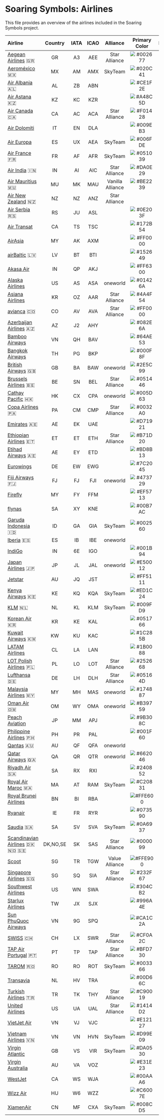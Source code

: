 # Soaring Symbols: Airlines

This file provides an overview of the airlines included in the Soaring Symbols project.

| Airline | Country | IATA | ICAO | Alliance | Primary Color | Icon | Logo | Tail |
|:---|:---:|:---:|:---:|:---:|:---:|:---:|:---:|:---:|
| [Aegean Airlines](https://en.aegeanair.com) 🇬🇷 | GR | A3 | AEE | Star Alliance | ![#002677](https://place-hold.it/10x10/002677/002677.png) | ✅ | ✅ |  |
| [Aeroméxico](https://www.aeromexico.com) 🇲🇽 | MX | AM | AMX | SkyTeam | ![#020C41](https://place-hold.it/10x10/020C41/020C41.png) | ✅ | ✅ |  |
| [Air Albania](https://www.airalbania.com.al) 🇦🇱 | AL | ZB | ABN |  | ![#CE1F2E](https://place-hold.it/10x10/CE1F2E/CE1F2E.png) | ✅ | ✅ |  |
| [Air Astana](https://airastana.com) 🇰🇿 | KZ | KC | KZR |  | ![#A48C5D](https://place-hold.it/10x10/A48C5D/A48C5D.png) | ✅ |  |  |
| [Air Canada](https://www.aircanada.com) 🇨🇦 | CA | AC | ACA | Star Alliance | ![#F01428](https://place-hold.it/10x10/F01428/F01428.png) | ✅ | ✅ |  |
| [Air Dolomiti](https://www.airdolomiti.eu) | IT | EN | DLA |  | ![#009EB3](https://place-hold.it/10x10/009EB3/009EB3.png) | ✅ |  |  |
| [Air Europa](https://www.aireuropa.com) | ES | UX | AEA | SkyTeam | ![#006FDE](https://place-hold.it/10x10/006FDE/006FDE.png) | ✅ | ✅ |  |
| [Air France](https://airfrance.com) 🇫🇷 | FR | AF | AFR | SkyTeam | ![#051039](https://place-hold.it/10x10/051039/051039.png) | ✅ | ✅ |  |
| [Air India](https://www.airindia.com) 🇮🇳 | IN | AI | AIC | Star Alliance | ![#DA0E29](https://place-hold.it/10x10/DA0E29/DA0E29.png) | ✅ | ✅ |  |
| [Air Mauritius](https://www.airmauritius.com) 🇲🇺 | MU | MK | MAU | Vanilla Alliance | ![#BE2239](https://place-hold.it/10x10/BE2239/BE2239.png) | ✅ | ✅ |  |
| [Air New Zealand](https://www.airnewzealand.co.nz) 🇳🇿 | NZ | NZ | ANZ | Star Alliance |  | ✅ | ✅ |  |
| [Air Serbia](https://www.airserbia.com) 🇷🇸 | RS | JU | ASL |  | ![#0E203F](https://place-hold.it/10x10/0E203F/0E203F.png) | ✅ | ✅ |  |
| [Air Transat](https://airtransat.com) | CA | TS | TSC |  | ![#172B54](https://place-hold.it/10x10/172B54/172B54.png) | ✅ | ✅ |  |
| [AirAsia](https://www.airasia.com) | MY | AK | AXM |  | ![#FF0000](https://place-hold.it/10x10/FF0000/FF0000.png) |  | ✅ |  |
| [airBaltic](https://www.airbaltic.com) 🇱🇻 | LV | BT | BTI |  | ![#152649](https://place-hold.it/10x10/152649/152649.png) |  | ✅ |  |
| [Akasa Air](https://www.akasaair.com) | IN | QP | AKJ |  | ![#FF6300](https://place-hold.it/10x10/FF6300/FF6300.png) | ✅ | ✅ |  |
| [Alaska Airlines](https://www.alaskaair.com) | US | AS | ASA | oneworld | ![#01426A](https://place-hold.it/10x10/01426A/01426A.png) |  | ✅ |  |
| [Asiana Airlines](https://flyasiana.com) | KR | OZ | AAR | Star Alliance | ![#4A4F54](https://place-hold.it/10x10/4A4F54/4A4F54.png) | ✅ | ✅ |  |
| [avianca](https://www.avianca.com) 🇨🇴 | CO | AV | AVA | Star Alliance | ![#FF0000](https://place-hold.it/10x10/FF0000/FF0000.png) | ✅ | ✅ |  |
| [Azerbaijan Airlines](https://azal.az) 🇦🇿 | AZ | J2 | AHY |  | ![#082E6A](https://place-hold.it/10x10/082E6A/082E6A.png) | ✅ | ✅ |  |
| [Bamboo Airways](https://www.bambooairways.com) | VN | QH | BAV |  | ![#64AE53](https://place-hold.it/10x10/64AE53/64AE53.png) | ☑️ | ☑️ |  |
| [Bangkok Airways](https://www.bangkokair.com) | TH | PG | BKP |  | ![#000F8F](https://place-hold.it/10x10/000F8F/000F8F.png) | ✅ | ✅ |  |
| [British Airways](https://www.britishairways.com) 🇬🇧 | GB | BA | BAW | oneworld | ![#2E5C99](https://place-hold.it/10x10/2E5C99/2E5C99.png) | ✅ | ✅ |  |
| [Brussels Airlines](https://www.brusselsairlines.com) 🇧🇪 | BE | SN | BEL | Star Alliance | ![#051446](https://place-hold.it/10x10/051446/051446.png) | ✅ | ✅ |  |
| [Cathay Pacific](https://www.cathaypacific.com) 🇭🇰 | HK | CX | CPA | oneworld | ![#005D63](https://place-hold.it/10x10/005D63/005D63.png) | ✅ | ✅ |  |
| [Copa Airlines](https://www.copaair.com) 🇵🇦 | PA | CM | CMP | Star Alliance | ![#0032A0](https://place-hold.it/10x10/0032A0/0032A0.png) | ✅ | ✅ |  |
| [Emirates](https://www.emirates.com) 🇦🇪 | AE | EK | UAE |  | ![#D71921](https://place-hold.it/10x10/D71921/D71921.png) | ✅ | ✅ |  |
| [Ethiopian Airlines](https://www.ethiopianairlines.com) 🇪🇹 | ET | ET | ETH | Star Alliance | ![#B71D20](https://place-hold.it/10x10/B71D20/B71D20.png) | ✅ | ✅ |  |
| [Etihad Airways](https://www.etihad.com) 🇦🇪 | AE | EY | ETD |  | ![#BD8B13](https://place-hold.it/10x10/BD8B13/BD8B13.png) |  | ✅ |  |
| [Eurowings](https://www.eurowings.com) | DE | EW | EWG |  | ![#7C2045](https://place-hold.it/10x10/7C2045/7C2045.png) | ✅ | ✅ |  |
| [Fiji Airways](https://www.fijiairways.com) 🇫🇯 | FJ | FJ | FJI | oneworld | ![#473729](https://place-hold.it/10x10/473729/473729.png) | ✅ |  |  |
| [Firefly](https://www.fireflyz.com.my) | MY | FY | FFM |  | ![#EF5713](https://place-hold.it/10x10/EF5713/EF5713.png) | ✅ | ✅ |  |
| [flynas](https://www.flynas.com) | SA | XY | KNE |  | ![#00B7AC](https://place-hold.it/10x10/00B7AC/00B7AC.png) |  | ✅ |  |
| [Garuda Indonesia](https://www.garuda-indonesia.com) 🇮🇩 | ID | GA | GIA | SkyTeam | ![#002560](https://place-hold.it/10x10/002560/002560.png) | ✅ | ✅ |  |
| [Iberia](https://www.iberia.com) 🇪🇸 | ES | IB | IBE | oneworld |  | ✅ | ✅ |  |
| [IndiGo](https://www.goindigo.in) | IN | 6E | IGO |  | ![#001B94](https://place-hold.it/10x10/001B94/001B94.png) | ✅ | ✅ |  |
| [Japan Airlines](https://www.jal.co.jp) 🇯🇵 | JP | JL | JAL | oneworld | ![#E50012](https://place-hold.it/10x10/E50012/E50012.png) | ✅ | ✅ |  |
| [Jetstar](https://www.jetstar.com) | AU | JQ | JST |  | ![#FF5111](https://place-hold.it/10x10/FF5111/FF5111.png) | ✅ | ✅ |  |
| [Kenya Airways](https://www.kenya-airways.com) 🇰🇪 | KE | KQ | KQA | SkyTeam | ![#ED1C24](https://place-hold.it/10x10/ED1C24/ED1C24.png) | ✅ | ✅ |  |
| [KLM](https://www.klm.com) 🇳🇱 | NL | KL | KLM | SkyTeam | ![#009FD9](https://place-hold.it/10x10/009FD9/009FD9.png) | ✅ | ✅ |  |
| [Korean Air](https://www.koreanair.com) 🇰🇷 | KR | KE | KAL |  | ![#051766](https://place-hold.it/10x10/051766/051766.png) | ✅ | ✅ |  |
| [Kuwait Airways](https://www.kuwaitairways.com) 🇰🇼 | KW | KU | KAC |  | ![#1C285B](https://place-hold.it/10x10/1C285B/1C285B.png) | ✅ | ✅ |  |
| [LATAM Airlines](https://www.latamairlines.com) | CL | LA | LAN |  | ![#1B0088](https://place-hold.it/10x10/1B0088/1B0088.png) | ✅ | ✅ |  |
| [LOT Polish Airlines](https://www.lot.com) 🇵🇱 | PL | LO | LOT | Star Alliance | ![#252668](https://place-hold.it/10x10/252668/252668.png) | ✅ | ✅ |  |
| [Lufthansa](https://www.lufthansa.com) 🇩🇪 | DE | LH | DLH | Star Alliance | ![#05164D](https://place-hold.it/10x10/05164D/05164D.png) | ✅ | ✅ |  |
| [Malaysia Airlines](https://www.malaysiaairlines.com) 🇲🇾 | MY | MH | MAS | oneworld | ![#174887](https://place-hold.it/10x10/174887/174887.png) | ✅ | ✅ |  |
| [Oman Air](https://www.omanair.com) 🇴🇲 | OM | WY | OMA | oneworld | ![#B39759](https://place-hold.it/10x10/B39759/B39759.png) | ✅ | ✅ |  |
| [Peach Aviation](https://www.flypeach.com) | JP | MM | APJ |  | ![#9B308C](https://place-hold.it/10x10/9B308C/9B308C.png) |  | ✅ |  |
| [Philippine Airlines](https://www.philippineairlines.com) 🇵🇭 | PH | PR | PAL |  | ![#001F60](https://place-hold.it/10x10/001F60/001F60.png) | ✅ | ✅ |  |
| [Qantas](https://www.qantas.com) 🇦🇺 | AU | QF | QFA | oneworld |  |  |  |  |
| [Qatar Airways](https://www.qatarairways.com) 🇶🇦 | QA | QR | QTR | oneworld | ![#662046](https://place-hold.it/10x10/662046/662046.png) | ✅ | ✅ |  |
| [Riyadh Air](https://www.riyadhair.com) 🇸🇦 | SA | RX | RXI |  | ![#240852](https://place-hold.it/10x10/240852/240852.png) | ✅ | ✅ |  |
| [Royal Air Maroc](https://www.royalairmaroc.com) 🇲🇦 | MA | AT | RAM | SkyTeam | ![#C20831](https://place-hold.it/10x10/C20831/C20831.png) | ✅ | ✅ | ☑️ |
| [Royal Brunei Airlines](https://www.flyroyalbrunei.com) | BN | BI | RBA |  | ![#FFE600](https://place-hold.it/10x10/FFE600/FFE600.png) |  | ☑️ |  |
| [Ryanair](https://www.ryanair.com) | IE | FR | RYR |  | ![#073590](https://place-hold.it/10x10/073590/073590.png) | ✅ | ✅ |  |
| [Saudia](https://www.saudia.com) 🇸🇦 | SA | SV | SVA | SkyTeam | ![#0A6937](https://place-hold.it/10x10/0A6937/0A6937.png) | ✅ |  |  |
| [Scandinavian Airlines](https://www.flysas.com) 🇩🇰 🇳🇴 🇸🇪 | DK,NO,SE | SK | SAS | Star Alliance | ![#000099](https://place-hold.it/10x10/000099/000099.png) |  | ✅ |  |
| [Scoot](https://www.flyscoot.com) | SG | TR | TGW | Value Alliance | ![#FFE900](https://place-hold.it/10x10/FFE900/FFE900.png) |  | ☑️ |  |
| [Singapore Airlines](https://www.singaporeair.com) 🇸🇬 | SG | SQ | SIA | Star Alliance | ![#232F67](https://place-hold.it/10x10/232F67/232F67.png) | ✅ | ✅ |  |
| [Southwest Airlines](https://www.southwest.com) | US | WN | SWA |  | ![#304CB2](https://place-hold.it/10x10/304CB2/304CB2.png) | ✅ | ☑️ |  |
| [Starlux Airlines](https://www.starlux-airlines.com) | TW | JX | SJX |  | ![#996A4E](https://place-hold.it/10x10/996A4E/996A4E.png) | ✅ | ✅ |  |
| [Sun PhuQuoc Airways](https://www.sunphuquocairways.com) | VN | 9G | SPQ |  | ![#CA1C2A](https://place-hold.it/10x10/CA1C2A/CA1C2A.png) | ✅ | ✅ |  |
| [SWISS](https://www.swiss.com) 🇨🇭 | CH | LX | SWR | Star Alliance | ![#CF0A2C](https://place-hold.it/10x10/CF0A2C/CF0A2C.png) | ✅ | ✅ |  |
| [TAP Air Portugal](https://www.tapairportugal.com) 🇵🇹 | PT | TP | TAP | Star Alliance | ![#BFD730](https://place-hold.it/10x10/BFD730/BFD730.png) | ☑️ | ☑️ |  |
| [TAROM](https://www.tarom.ro) 🇷🇴 | RO | RO | ROT | SkyTeam | ![#003366](https://place-hold.it/10x10/003366/003366.png) | ✅ | ✅ |  |
| [Transavia](https://www.transavia.com) | NL | HV | TRA |  | ![#00D66C](https://place-hold.it/10x10/00D66C/00D66C.png) | ✅ | ✅ |  |
| [Turkish Airlines](https://www.turkishairlines.com) 🇹🇷 | TR | TK | THY | Star Alliance | ![#C90019](https://place-hold.it/10x10/C90019/C90019.png) | ✅ | ✅ |  |
| [United Airlines](https://www.united.com) | US | UA | UAL | Star Alliance | ![#1414D2](https://place-hold.it/10x10/1414D2/1414D2.png) | ✅ | ✅ |  |
| [VietJet Air](https://www.vietjetair.com) | VN | VJ | VJC |  | ![#E12127](https://place-hold.it/10x10/E12127/E12127.png) |  | ✅ |  |
| [Vietnam Airlines](https://www.vietnamairlines.com) 🇻🇳 | VN | VN | HVN | SkyTeam | ![#D99E09](https://place-hold.it/10x10/D99E09/D99E09.png) | ✅ | ✅ |  |
| [Virgin Atlantic](https://www.virginatlantic.com) | GB | VS | VIR | SkyTeam | ![#DA0530](https://place-hold.it/10x10/DA0530/DA0530.png) | ✅ | ✅ |  |
| [Virgin Australia](https://www.virginaustralia.com) | AU | VA | VOZ |  | ![#E31E23](https://place-hold.it/10x10/E31E23/E31E23.png) | ✅ | ✅ |  |
| [WestJet](https://www.westjet.com) | CA | WS | WJA |  | ![#00AAA6](https://place-hold.it/10x10/00AAA6/00AAA6.png) | ✅ | ✅ |  |
| [Wizz Air](https://www.wizzair.com) | HU | W6 | WZZ |  | ![#C6007E](https://place-hold.it/10x10/C6007E/C6007E.png) |  | ✅ |  |
| [XiamenAir](https://www.xiamenair.com) | CN | MF | CXA | SkyTeam | ![#008CD5](https://place-hold.it/10x10/008CD5/008CD5.png) | ✅ | ✅ |  |
